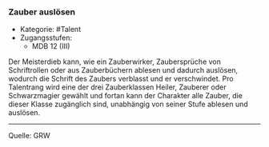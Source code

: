### Zauber auslösen

- Kategorie: #Talent
- Zugangsstufen:
  - MDB 12 (III)

Der Meisterdieb kann, wie ein Zauberwirker, Zaubersprüche von Schriftrollen oder aus Zauberbüchern ablesen und dadurch auslösen, wodurch die Schrift des Zaubers verblasst und er verschwindet. Pro Talentrang wird eine der drei Zauberklassen Heiler, Zauberer oder Schwarzmagier gewählt und fortan kann der Charakter alle Zauber, die dieser Klasse zugänglich sind, unabhängig von seiner Stufe ablesen und auslösen.

---

Quelle: GRW
